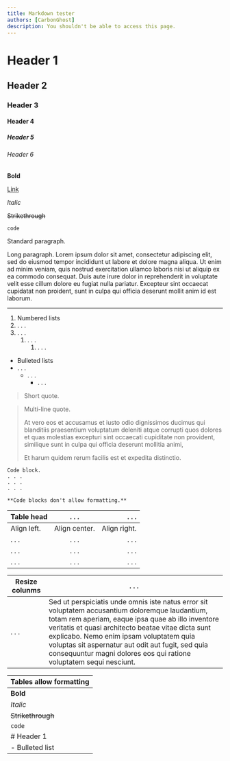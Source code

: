 ```yaml
---
title: Markdown tester
authors: [CarbonGhost]
description: You shouldn't be able to access this page.
---
```


# Header 1

## Header 2

### Header 3

#### Header 4

##### Header 5

###### Header 6

**Bold**

[Link]()

_Italic_

~~Strikethrough~~

`code`

Standard paragraph.

Long paragraph. Lorem ipsum dolor sit amet, consectetur adipiscing elit, sed do eiusmod tempor incididunt ut labore et dolore magna aliqua. Ut enim ad minim veniam, quis nostrud exercitation ullamco laboris nisi ut aliquip ex ea commodo consequat. Duis aute irure dolor in reprehenderit in voluptate velit esse cillum dolore eu fugiat nulla pariatur. Excepteur sint occaecat cupidatat non proident, sunt in culpa qui officia deserunt mollit anim id est laborum.

---

1. Numbered lists
2. . . .
3. . . .
   1. . . .
      1. . . .

- Bulleted lists
- . . .
  - . . .
    - . . .

> Short quote.

> Multi-line quote.
>
> At vero eos et accusamus et iusto odio dignissimos ducimus qui blanditiis praesentium voluptatum deleniti atque corrupti quos dolores et quas molestias excepturi sint occaecati cupiditate non provident, similique sunt in culpa qui officia deserunt mollitia animi,
>
> Et harum quidem rerum facilis est et expedita distinctio.

```
Code block.
. . .
. . .
. . .
```

```
**Code blocks don't allow formatting.**
```

| Table head  |     . . .     |        . . . |
| ----------- | :-----------: | -----------: |
| Align left. | Align center. | Align right. |
| . . .       |     . . .     |        . . . |
| . . .       |     . . .     |        . . . |
| . . .       |     . . .     |        . . . |

| Resize colunms | . . .                                                                                                                                                                                                                                                                                                                                                                              |
| -------------- | ---------------------------------------------------------------------------------------------------------------------------------------------------------------------------------------------------------------------------------------------------------------------------------------------------------------------------------------------------------------------------------- |
| . . .          | Sed ut perspiciatis unde omnis iste natus error sit voluptatem accusantium doloremque laudantium, totam rem aperiam, eaque ipsa quae ab illo inventore veritatis et quasi architecto beatae vitae dicta sunt explicabo. Nemo enim ipsam voluptatem quia voluptas sit aspernatur aut odit aut fugit, sed quia consequuntur magni dolores eos qui ratione voluptatem sequi nesciunt. |

| Tables allow formatting |
| ----------------------- |
| **Bold**                |
| _Italic_                |
| ~~Strikethrough~~       |
| `code`                  |
| # Header 1              |
| - Bulleted list         |
